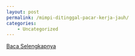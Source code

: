 ```yaml
---
layout: post
permalink: /mimpi-ditinggal-pacar-kerja-jauh/
categories:
    - Uncategorized
---
```


[Baca Selengkapnya](/05)